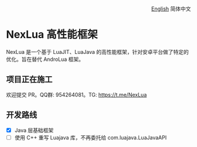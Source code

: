 <div align="right">
  <a title="English" href="./README.md">English</a>
  简体中文
</div>

# NexLua 高性能框架

NexLua 是一个基于 LuaJIT、LuaJava 的高性能框架，针对安卓平台做了特定的优化。旨在替代 AndroLua 框架。

## 项目正在施工

欢迎提交 PR。QQ群: 954264081。TG: https://t.me/NexLua

## 开发路线

- [x] Java 层基础框架
- [ ] 使用 C++ 重写 Luajava 库，不再委托给 com.luajava.LuaJavaAPI
